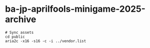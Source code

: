 # ba-jp-aprilfools-minigame-2025-archive

```shell
# Sync assets
cd public
aria2c -x16 -s16 -c -i ../vendor.list
```
